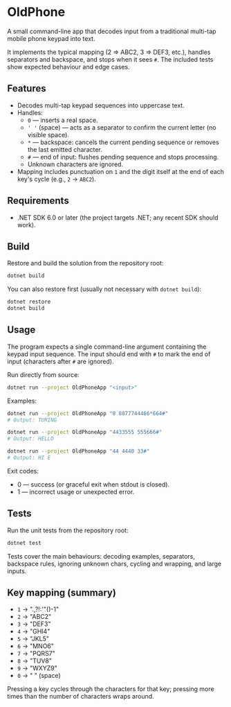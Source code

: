 # OldPhone

A small command-line app that decodes input from a traditional multi-tap mobile phone keypad into text.

It implements the typical mapping (2 => ABC2, 3 => DEF3, etc.), handles separators and backspace, and stops when it sees `#`. The included tests show expected behaviour and edge cases.

## Features

- Decodes multi-tap keypad sequences into uppercase text.
- Handles:
  - `0` — inserts a real space.
  - `' '` (space) — acts as a separator to confirm the current letter (no visible space).
  - `*` — backspace: cancels the current pending sequence or removes the last emitted character.
  - `#` — end of input: flushes pending sequence and stops processing.
  - Unknown characters are ignored.
- Mapping includes punctuation on `1` and the digit itself at the end of each key's cycle (e.g., `2` -> `ABC2`).

## Requirements

- .NET SDK 6.0 or later (the project targets .NET; any recent SDK should work).

## Build

Restore and build the solution from the repository root:

```bash
dotnet build
```

You can also restore first (usually not necessary with `dotnet build`):

```bash
dotnet restore
dotnet build
```

## Usage

The program expects a single command-line argument containing the keypad input sequence. The input should end with `#` to mark the end of input (characters after `#` are ignored).

Run directly from source:

```bash
dotnet run --project OldPhoneApp "<input>"
```

Examples:

```bash
dotnet run --project OldPhoneApp "8 8877744466*664#"
# Output: TURING

dotnet run --project OldPhoneApp "4433555 555666#"
# Output: HELLO

dotnet run --project OldPhoneApp "44 4440 33#"
# Output: HI E
```

Exit codes:
- 0 — success (or graceful exit when stdout is closed).
- 1 — incorrect usage or unexpected error.

## Tests

Run the unit tests from the repository root:

```bash
dotnet test
```

Tests cover the main behaviours: decoding examples, separators, backspace rules, ignoring unknown chars, cycling and wrapping, and large inputs.

## Key mapping (summary)

- `1` -> ".,?!:'\"()-1"
- `2` -> "ABC2"
- `3` -> "DEF3"
- `4` -> "GHI4"
- `5` -> "JKL5"
- `6` -> "MNO6"
- `7` -> "PQRS7"
- `8` -> "TUV8"
- `9` -> "WXYZ9"
- `0` -> " " (space)

Pressing a key cycles through the characters for that key; pressing more times than the number of characters wraps around.
